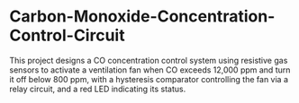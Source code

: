 # Carbon-Monoxide-Concentration-Control-Circuit
This project designs a CO concentration control system using resistive gas sensors to activate a ventilation fan when CO exceeds 12,000 ppm and turn it off below 800 ppm, with a hysteresis comparator controlling the fan via a relay circuit, and a red LED indicating its status.
